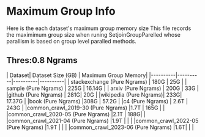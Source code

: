 # Maximum Group Info
Here is the each dataset's maximum group memory size
This file records the maximimum group size when runing SetjoinGroupParelled whose parallism is based on group level paralled methods.

## Thres:0.8 Ngrams
| Dataset| Dataset Size (GB) | Maximum Group Memory|
|----------|----------|----------|----------|
| stackexchange (Pure Ngrams)    | 180G | 25G |
| sample (Pure Ngrams)    | 225G | 16.14G | 
| arxiv (Pure Ngrams) | 200G | 33G |
|github  (Pure Ngrams) | 281G| 20G |
|wikipedia  (Pure Ngrams)| 233G| 17.37G |
|book (Pure Ngrams) |308G | 57.2G |
|c4 (Pure Ngrams) | 2.6T | 243G |
|common_crawl_2019-30 (Pure Ngrams) |1.7T | 165G | | 
|common_crawl_2020-05 (Pure Ngrams) |2.1T | 188G| | 
|common_crawl_2021-04 (Pure Ngrams) |1.9T | | | 
|common_crawl_2022-05 (Pure Ngrams) |1.9T | | | 
|common_crawl_2023-06 (Pure Ngrams) |1.6T| | | 